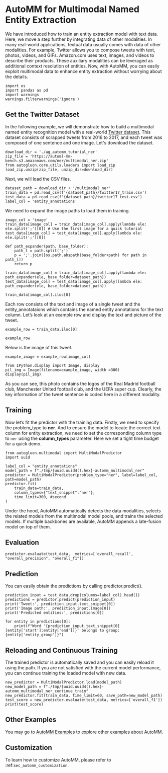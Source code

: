 # AutoMM for Multimodal Named Entity Extraction

We have introduced how to train an entity extraction model with text data.
Here, we move a step further by integrating data of other modalities.
In many real-world applications, textual data usually comes with data of other modalities.
For example, Twitter allows you to compose tweets with text, photos, videos, and GIFs. Amazon.com uses text, images, and videos to describe their products.
These auxiliary modalities can be leveraged as additional context resolution of entities.
Now, with AutoMM, you can easily exploit multimodal data to enhance entity extraction without worrying about the details.

```{.python .input}
import os
import pandas as pd
import warnings
warnings.filterwarnings('ignore')
```

## Get the Twitter Dataset
In the following example, we will demonstrate how to build a multimodal named entity recognition model with a real-world [Twitter dataset](https://github.com/jefferyYu/UMT/tree/master).
This dataset consists of scrapped tweets from 2016 to 2017, and each tweet was composed of one sentence and one image. Let's download the dataset.

```{.python .input}
download_dir = './ag_automm_tutorial_ner'
zip_file = 'https://automl-mm-bench.s3.amazonaws.com/ner/multimodal_ner.zip'
from autogluon.core.utils.loaders import load_zip
load_zip.unzip(zip_file, unzip_dir=download_dir)
```

Next, we will load the CSV files.

```{.python .input}
dataset_path = download_dir + '/multimodal_ner'
train_data = pd.read_csv(f'{dataset_path}/twitter17_train.csv')
test_data = pd.read_csv(f'{dataset_path}/twitter17_test.csv')
label_col = 'entity_annotations'
```

We need to expand the image paths to load them in training.

```{.python .input}
image_col = 'image'
train_data[image_col] = train_data[image_col].apply(lambda ele: ele.split(';')[0]) # Use the first image for a quick tutorial
test_data[image_col] = test_data[image_col].apply(lambda ele: ele.split(';')[0])

def path_expander(path, base_folder):
	path_l = path.split(';')
	p = ';'.join([os.path.abspath(base_folder+path) for path in path_l])
	return p

train_data[image_col] = train_data[image_col].apply(lambda ele: path_expander(ele, base_folder=dataset_path))
test_data[image_col] = test_data[image_col].apply(lambda ele: path_expander(ele, base_folder=dataset_path))

train_data[image_col].iloc[0]
```

Each row consists of the text and image of a single tweet and the entity_annotataions which contains the named entity annotations for the text column.
Let’s look at an example row and display the text and picture of the tweet.

```{.python .input}
example_row = train_data.iloc[0]

example_row
```

Below is the image of this tweet.

```{.python .input}
example_image = example_row[image_col]

from IPython.display import Image, display
pil_img = Image(filename=example_image, width =300)
display(pil_img)
```

As you can see, this photo contains the logos of the Real Madrid football club, Manchester United football club, and the UEFA super cup. Clearly, the key information of the tweet sentence is coded here in a different modality.

## Training
Now let’s fit the predictor with the training data.
Firstly, we need to specify the problem_type to **ner**.
And to ensure the model to locate the correct text column for entity extraction, we need to set the corresponding column type to `ner` using the **column_types** parameter.
Here we set a tight time budget for a quick demo.

```{.python .input}
from autogluon.multimodal import MultiModalPredictor
import uuid

label_col = "entity_annotations"
model_path = f"./tmp/{uuid.uuid4().hex}-automm_multimodal_ner"
predictor = MultiModalPredictor(problem_type="ner", label=label_col, path=model_path)
predictor.fit(
	train_data=train_data,
	column_types={"text_snippet":"ner"},
	time_limit=300, #second
)
```

Under the hood, AutoMM automatically detects the data modalities, selects the related models from the multimodal model pools, and trains the selected models.
If multiple backbones are available, AutoMM appends a late-fusion model on top of them.

## Evaluation

```{.python .input}
predictor.evaluate(test_data,  metrics=['overall_recall', "overall_precision", "overall_f1"])
```

## Prediction

You can easily obtain the predictions by calling predictor.predict().

```{.python .input}
prediction_input = test_data.drop(columns=label_col).head(1)
predictions = predictor.predict(prediction_input)
print('Tweet:', prediction_input.text_snippet[0])
print('Image path:', prediction_input.image[0])
print('Predicted entities:', predictions[0])

for entity in predictions[0]:
	print(f"Word '{prediction_input.text_snippet[0][entity['start']:entity['end']]}' belongs to group: {entity['entity_group']}")
```

## Reloading and Continuous Training

The trained predictor is automatically saved and you can easily reload it using the path.
If you are not satisfied with the current model performance, you can continue training the loaded model with new data.

```{.python .input}
new_predictor = MultiModalPredictor.load(model_path)
new_model_path = f"./tmp/{uuid.uuid4().hex}-automm_multimodal_ner_continue_train"
new_predictor.fit(train_data, time_limit=60, save_path=new_model_path)
test_score = new_predictor.evaluate(test_data, metrics=['overall_f1'])
print(test_score)
```

## Other Examples

You may go to [AutoMM Examples](https://github.com/autogluon/autogluon/tree/master/examples/automm) to explore other examples about AutoMM.

## Customization
To learn how to customize AutoMM, please refer to :ref:`sec_automm_customization`.
